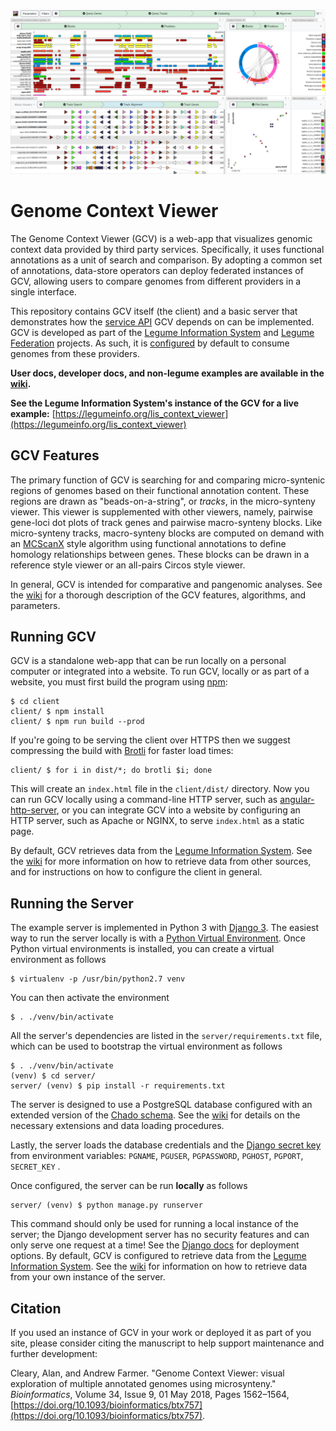 ![Genome Context Viewer screenshot](/doc/img/screenshot.png)

# Genome Context Viewer
The Genome Context Viewer (GCV) is a web-app that visualizes genomic context data provided by third party services.
Specifically, it uses functional annotations as a unit of search and comparison.
By adopting a common set of annotations, data-store operators can deploy federated instances of GCV, allowing users to compare genomes from different providers in a single interface.

This repository contains GCV itself (the client) and a basic server that demonstrates how the [service API](https://github.com/legumeinfo/lis_context_viewer/wiki/Services-API-v2) GCV depends on can be implemented.
GCV is developed as part of the [Legume Information System](https://legumeinfo.org/) and [Legume Federation](https://www.legumefederation.org/) projects.
As such, it is [configured](https://github.com/legumeinfo/lis_context_viewer/wiki/Client-Configuration) by default to consume genomes from these providers.

**User docs, developer docs, and non-legume examples are available in the [wiki](https://github.com/legumeinfo/lis_context_viewer/wiki).**

**See the Legume Information System's instance of the GCV for a live example:** [https://legumeinfo.org/lis_context_viewer](https://legumeinfo.org/lis_context_viewer)


## GCV Features

The primary function of GCV is searching for and comparing micro-syntenic regions of genomes based on their functional annotation content.
These regions are drawn as "beads-on-a-string", or _tracks_, in the micro-synteny viewer.
This viewer is supplemented with other viewers, namely, pairwise gene-loci dot plots of track genes and pairwise macro-synteny blocks.
Like micro-synteny tracks, macro-synteny blocks are computed on demand with an [MCScanX](https://doi.org/10.1093/nar/gkr1293) style algorithm using functional annotations to define homology relationships between genes.
These blocks can be drawn in a reference style viewer or an all-pairs Circos style viewer.

In general, GCV is intended for comparative and pangenomic analyses.
See the [wiki](https://github.com/legumeinfo/lis_context_viewer/wiki/User-Help) for a thorough description of the GCV features, algorithms, and parameters.

## Running GCV
GCV is a standalone web-app that can be run locally on a personal computer or integrated into a website.
To run GCV, locally or as part of a website, you must first build the program using [npm](https://www.npmjs.com/):

    $ cd client
    client/ $ npm install
    client/ $ npm run build --prod

If you're going to be serving the client over HTTPS then we suggest compressing the build with [Brotli](https://github.com/google/brotli) for faster load times:

    client/ $ for i in dist/*; do brotli $i; done
    
This will create an `index.html` file in the `client/dist/` directory.
Now you can run GCV locally using a command-line HTTP server, such as [angular-http-server](https://www.npmjs.com/package/angular-http-server), or you can integrate GCV into a website by configuring an HTTP server, such as Apache or NGINX, to serve `index.html` as a static page.

By default, GCV retrieves data from the [Legume Information System](http://legumeinfo.org/home).
See the [wiki](https://github.com/legumeinfo/lis_context_viewer/wiki/Client-Configuration) for more information on how to retrieve data from other sources, and for instructions on how to configure the client in general.

## Running the Server
The example server is implemented in Python 3 with [Django 3](https://www.djangoproject.com/).
The easiest way to run the server locally is with a [Python Virtual Environment](http://docs.python-guide.org/en/latest/dev/virtualenvs/).
Once Python virtual environments is installed, you can create a virtual environment as follows

    $ virtualenv -p /usr/bin/python2.7 venv

You can then activate the environment

    $ . ./venv/bin/activate

All the server's dependencies are listed in the `server/requirements.txt` file, which can be used to bootstrap the virtual environment as follows

    $ . ./venv/bin/activate
    (venv) $ cd server/
    server/ (venv) $ pip install -r requirements.txt

The server is designed to use a PostgreSQL database configured with an extended version of the [Chado schema](http://gmod.org/wiki/Chado_-_Getting_Started).
See the [wiki](https://github.com/legumeinfo/lis_context_viewer/wiki/Configuring-and-Loading-Chado) for details on the necessary extensions and data loading procedures.

Lastly, the server loads the database credentials and the [Django secret key](https://docs.djangoproject.com/en/3.0/ref/settings/#std:setting-SECRET_KEY) from environment variables: `PGNAME`, `PGUSER`, `PGPASSWORD`, `PGHOST`, `PGPORT`, `SECRET_KEY` .

Once configured, the server can be run **locally** as follows

    server/ (venv) $ python manage.py runserver

This command should only be used for running a local instance of the server; the Django development server has no security features and can only serve one request at a time!
See the [Django docs](https://docs.djangoproject.com/es/3.0/howto/deployment/) for deployment options.
By default, GCV is configured to retrieve data from the [Legume Information System](http://legumeinfo.org/home).
See the [wiki](https://github.com/legumeinfo/lis_context_viewer/wiki/Client-Configuration) for information on how to retrieve data from your own instance of the server.

## Citation
If you used an instance of GCV in your work or deployed it as part of you site, please consider citing the manuscript to help support maintenance and further development:

Cleary, Alan, and Andrew Farmer. "Genome Context Viewer: visual exploration of multiple annotated genomes using microsynteny." _Bioinformatics_, Volume 34, Issue 9, 01 May 2018, Pages 1562&ndash;1564, [https://doi.org/10.1093/bioinformatics/btx757](https://doi.org/10.1093/bioinformatics/btx757).
